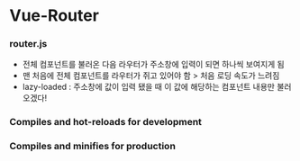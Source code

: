 # Vue-Router

### router.js
* 전체 컴포넌트를 불러온 다음 라우터가 주소창에 입력이 되면 하나씩 보여지게 됨
* 맨 처음에 전체 컴포넌트를 라우터가 쥐고 있어야 함 > 처음 로딩 속도가 느려짐
* lazy-loaded : 주소창에 값이 입력 됐을 때 이 값에 해당하는 컴포넌트 내용만 불러오겠다!

### Compiles and hot-reloads for development


### Compiles and minifies for production
